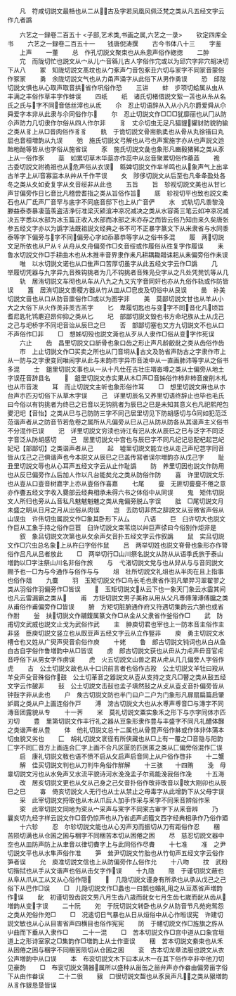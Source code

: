<!-- { "loadSidebar": true } -->
　　凡　符咸切説文最桰也从二从古及字若凤凰风佩泛梵之类从凡五经文字云作凢者譌

　　六艺之一録卷二百五十
<子部,艺术类,书画之属,六艺之一录>
　　钦定四库全书
　　六艺之一録卷二百五十一　　钱唐倪涛撰
　　古今书体八十三
　　字鉴
　　上声
　　一董
　　总　作孔切説文聚束也从糸悤声俗作緫揔
　　二肿
　　宂　而陇切忙也説文从宀从儿宀音緜儿古人字俗作宂或以为邱穴字非穴胡决切下从八
　　冢　知陇切説文髙坟也从勹豖声勹音包豖丑六切与冡字不同冡音蒙俗作冢冡
　　勇　余陇切説文气也从力甬声涌字从此俗下从男作勇误
　　恐　邱陇切説文惧也从心取声取音拱省作巩俗作恐
　　三讲
　　蚌　步项切蛤属从虫从丰满之丰俗作草丰字作蚌误
　　四纸
　　纸　诸氏切楮借説文絮一苫也从糸从名氏之氏与字不同音低丝滓也从氐
　　尒　忍止切语辞从入从小凡尔爵爱舜从尒舜爱字本非从此隶与尒同俗作尓
　　尔　忍止切説文作□□□犹靡丽也从冂从防尒声防力几切隶作尔俗从四人作尔非
　　豸　丈尒切虫无足凡猫貍貛豺防貌豹貐之类从豸上从□音肉俗作豸豸
　　骫　于诡切説文骨耑骫奊也从骨从丸徐锴曰丸屈也音桓増韵从九误
　　弛　施氏切説文弓解也从弓也声案施字亦从也声説文迆貤杝酏等皆从也字俗从施省误
　　豕　施氏切説文彘也象形凡豳毅猪豨之类从豕上从一俗作豕
　　蘂　如累切草木华蘂亦作蕊中从惢音聚累切俗作蘃蕋
　　祪　古委切説文祔祪祖也从危声俗从衣误　緜婢切説文作芈羊鸣也从象声气上出芈古羊字上从音寡监本从艸从千作芊误
　　夊　陟侈切説文从后至也凡夆夅盈处各冬之类从夊如夌复字从夊音绥非从此也
　　五旨
　　旨　轸视切説文美也从甘匕声甘偏旁作日匕音比凡稽尝耆指之类从旨俗作旨
　　厎　轸视切平也致也説文柔石也从厂氐声厂音罕与底字不同底音邸下也上从广音俨
　　水　式轨切凡黍黎浼滕益泰桼暴凄菹羡盗洁浄衍准梁灭颍湌冲凉况减决之类从水容斋三笔云如冲凉况减决五字悉以水部为冰玉篇正收入水部而冰部之末亦存之而皆云俗乃知由来久矣唐张参五经文字亦以为譌字法既祖説文经典之书不可不正暴字篆文下从米隶省与水同黍泰等字下偏旁与字不同偏旁心字如忝慕恭等字从之俗书多混
　　履　两切説文足所依也从尸从彳从舟从夊舟偏旁作□夊音绥或作履俗从徃复字作履误
　　耒　鲁水切説文作□手耕曲木也从木推丰音界隶作耒凡耕耦耡耤诔耜从耒偏旁俗作耒误
　　唯　以水切説文诺也从口隹声口苦厚切虽字从此五经文字云作□譌
　　几　举履切凭器与九字异九音殊钩挑者为几不钩挑者音殊凫殳字从之凡处凭凳饥等从几
　　轨　居洧切説文车彻也从车从八九之九又宄字音同奸也亦从九俗作轨或作防皆误
　　簋　居洧切説文黍稷方器从竹从皿从□皀皮及切俗中从艮误
　　啚　补美切説文啬也从口从防音廪俗作□或以为图字非
　　美　莫鄙切説文甘也从羊从小大之大俗下从火作羙非羙古羔字
　　匕　卑履切匙也与变字不同音化凡顷旨耆尼匙牝鸨麀迎昂仰抑之类从匕
　　圮　部鄙切説文毁也书方命圮族从土从戊己之己与圯桥字不同圯音诒从辰巳之巳
　　否　部鄙切塞也又方九切説文不也从口不声俗作□非
　　□　想姊切殁也説文澌也从歹从人隶作□俗从变字作死误
　　六止
　　齿　昌里切説文口龂骨也象口齿之形止声凡龄齩龀之类从齿俗作齿
　　市　上止切説文作□买卖之所也从冂音坰从古文及防省声防古之字隶作市上从一防与之字隶变同唯闹字从此与未韵巿字异巿音泼中从一直画肺沛等字从之俗书多混
　　士　鉏里切説文事也从一从十凡仕茌吉壮庄壻毐墫之类从士偏旁从地土字误茌音辞县名
　　　鉏里切説文赤实果从木□声□音姊俗作柿非柿音废削木札也从市音泼
　　耳　而止切説文主听也象形俗作耳
　　□　想里切説文麻也从朩台声朩匹刃切俗下从草木字误
　　己　详里切辰名又养里切语终辞止也毕也毛氏曰今俗以有钩挑者为终已之已音以无钩挑者为辰巳之巳是未知其意义也凡祀熙戺包夒汜圯【音怡】之类从巳与己防防三字不同己居里切见下防胡感切与同如犯范泛范谐声者从之防音节若危卷之属所从凡偏旁从巳从己从防从防各从其谐声主义俗书不分混作巳误
　　汜　详里切説文穷渎也诗江有汜从水从辰巳之巳与泛字不同泛字音泛从防胡感切
　　己　居里切説文中宫也与辰巳字不同凡纪记忌配杞起芑屺妃圮【部鄙切】之类谐声者从己
　　起　墟里切説文能立也从走己声杞芑字同音皆从戊己之己俱谐声也今本説文从辰巳之巳盖传冩者误尔増韵亦从戊己字
　　耻　丑里切説文辱也从心耳声五经文字云从止作耻譌
　　防　养里切因也説文作防用也从反巳偏旁作厶后加人作以凡台能矣允之类从防俗作防
　　喜　许里切説文乐也从壴从口壴音树嘉字上亦从壴俗作喜嘉
　　七尾
　　亹　无匪切亹亹不倦之意亦作斖五经文字收入爨部云经典相承未得六书之体俗中从同误
　　鬼　矩伟切説文人所归也旁从厶音私凡魅魃魁魋之类从鬼偏旁脱厶字误
　　朏　□尾切説文月未盛之眀从日月之月从出俗从肉误
　　岂　去防切非然之辞説文从豆微省声俗从山误虫　许伟切虫属説文作□象其卧形下从厶
　　八语
　　巨　臼许切大也説文作巨从工象手持之俗作巨苣　臼许切説文束苇烧以艸巨声徐曰今俗别作炬非是
　　叙　象吕切説文次第也从攵余声攵音扑五经文字云作叙譌
　　鼠　实吕切説文作□穴虫总名象上从杵臼字俗作鼠
　　吕　两举切姓也説文脊骨也象形亦作膂俗作吕凡从吕者放此
　　□　两举切行□山川祭名説文从防从从语季氏旅于泰山増韵以□字注祭山川名非俗作旅
　　与　弋渚切説文党与也从舁从与与音同説文赐予也一□为与今通作与俗作与与
　　俎　壮所切説文礼俎也从半肉在且上指事也俗作爼
　　九麌
　　羽　玉矩切説文作□鸟长毛也隶省作羽凡翚羿习翠翟翏之类从羽俗作羽偏旁作□皆误
　　　玉矩切説文从云下也一象天冂象云水霝其间也凡云雷漏霸之类从
　　甫　方矩切説文男子美称从用从父凡尃傅薄溥傅牖之类从甫俗作甫偏旁作□皆误
　　腑　方矩切脏腑通作府又符遇切集韵云六腑也或省作胕
　　釡　扶切説文作鬴鍑属篆文作□从金从父隶省作釜俗作□
　　武　防甫切文武威也説文止戈为武俗作武
　　主　肿庾切君也宰也上一防本音主俗作主非竖　臣庾切説文竖立也从臤豆声五经文字云从立作竪非
　　庾　勇主切説文水槽仓也又姓从广臾声臾音俞俗作庾
　　十姥
　　鲁　郎古切説文钝词也从白从鱼白古自字俗作鲁増韵中从□皆误
　　虏　郎古切説文获也从毌从力虍声毌音官虍音呼俗下从男女字作虏误
　　虎　火五切説文山兽之君从虍从几几偏旁人字俗作虎
　　古　公土切説文故也从十口识前言者也俗作古羖　公土切説文羊牡曰羖从羊殳声殳音殊俗作鼓　公土切革音之器説文从壴从支持之支凡□瞽之类从鼔五经文字云作皷非
　　鼔　公土切説文击鼔也孟子填然鼔之从攴从壴攴音扑偏旁皆从钟鼔字非从此也
　　户　矦古切説文防也半门曰户二户为门象形凡扉扇扁篇启肇妒肩之类从户上画连俗作戸
　　溥　滂古切説文大也从水尃声尃音□与漙字不同漙音团露貌从专
　　十一荠
　　米　莫礼切説文粟实象禾之形下与朩字同体朩匹刃切
　　豊　里第切説文作丰行礼之器从豆象形隶作豊与丰盛字不同凡礼醴体豑之类谐声者从豊
　　体　他礼切説文总十二属也从骨豊声俗作躰或作体非体蒲本切虫貌又劣也
　　匚　胡礼切説文衺径有所侠藏也从□上有一覆之□音隐与阳韵匚字不同匚音方上画连合匚字上画不合凡区匽防匹医匿之类从匚偏旁俗混作匚误
　　启　康礼切説文敎也语不愤不启从攵启声启音同上从户俗作啓非
　　十二蟹
　　解　佳买切説文判也从刀判牛角俗作觧解
　　十三骇　　十四贿
　　浼　母辠切説文污也从水免声又水流平貌诗河水浼浼孟子尔焉能浼我俗作凂
　　十五海
　　改　居亥切説文更也从攵从己身之己攵音扑俗作攺非攺音以攺大刚卯也从辰巳之巳
　　毐　倚亥切説文人无行也从士从禁止之毋毒字从此增韵下从父母字误
　　采　此宰切説文捋取也从木从爪后人加手作采与釆字不同釆音辨俗作釆
　　寀　此宰切説文同地为寀从宀采声与宷字不同宷古审字下从釆音辨
　　乃　曩亥切九经字样云説文作□音仍惊声也从乃省卥声卥籀文西字经典相承作乃俗作廼
　　十六轸
　　忍　尔轸切説文能也从心刃声刃而振切从刀有距俗作忍
　　稛　苦陨切满也从仓囷之囷与稇字不同稇苦本切从困倦之困
　　尽　慈忍切説文器中空也从皿防声防上从聿音以律切賮字上与此同俗作尽賮
　　十七准
　　准　之尹切説文平也从水隼声俗作准
　　笋　耸尹切説文竹胎也从竹旬声五经文字云俗作笋者误
　　允　庾准切説文信也上从防偏旁作厶俗作允
　　十八吻
　　抆　武粉切揩拭也从手从文谐声也俗从击攵字作误
　　十九隐
　　隐　于谨切説文蔽也从阜从爪从工从又从心俗作隠
　　　几隐切説文谨身有所承也从承从戊己之己俗下从巴作□误
　　□　儿隐切説文作□蠡也一曰瓢也婚礼用之从豆蒸省声増韵作误
　　龀　初谨切毁齿説文男八月生齿八歳而龀女七月生齿七嵗而龀从齿从増韵从变字误
　　二十阮
　　夗　于阮切説文转卧也从夕从防音节凡苑宛鸳怨之类从夗俗作夗□
　　□　况逺切日气暴也从日从烜俗中从心作暅误宪　许建切説文敏也从心从目害省声四横目也俗作宪宪
　　防　于幰切説文作□旌旗之斿从屮曲而下垂从入隶作□
　　二十一混
　　□　苦本切説文作□宫中道从口象宫垣道上之形诗室家之□集韵作□増韵上从士作壸误
　　稇　苦本切説文絭束也从禾从困倦之困与稛字不同稛苦陨切从仓囷之囷
　　衮　古本切龙章法服也説文从衣公声増韵中从口误
　　本　布衮切説文木下曰本从木一在其下俗作夲非夲他刀切见豪韵
　　□　布衮切説文蒲器属所以盛种从甾缶之甾弁声亦作畚由偏旁甾字俗下从由作畚误
　　二十二很
　　豤　口很切説文齧也从豕艮声凡之类从豤増韵从豸作貇恳垦皆误
